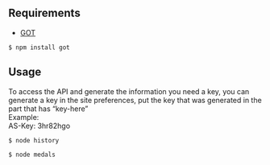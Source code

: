 <h2 class="code-line" data-line-start=0 data-line-end=1 ><a id="Requirements_0"></a>Requirements</h2>
<ul>
<li class="has-line-data" data-line-start="1" data-line-end="2"><a href="https://github.com/sindresorhus/got">GOT</a></li>
</ul>
<pre><code class="has-line-data" data-line-start="3" data-line-end="5">$ npm install got
</code></pre>
<h2 class="code-line" data-line-start=6 data-line-end=7 ><a id="Usage_6"></a>Usage</h2>
<p class="has-line-data" data-line-start="7" data-line-end="10">To access the API and generate the information you need a key, you can generate a key in the site preferences, put the key that was generated in the part that has “key-here”<br>
Example:<br>
AS-Key: 3hr82hgo</p>
<pre><code class="has-line-data" data-line-start="11" data-line-end="13">$ node history
</code></pre>
<pre><code class="has-line-data" data-line-start="14" data-line-end="16">$ node medals
</code></pre>
